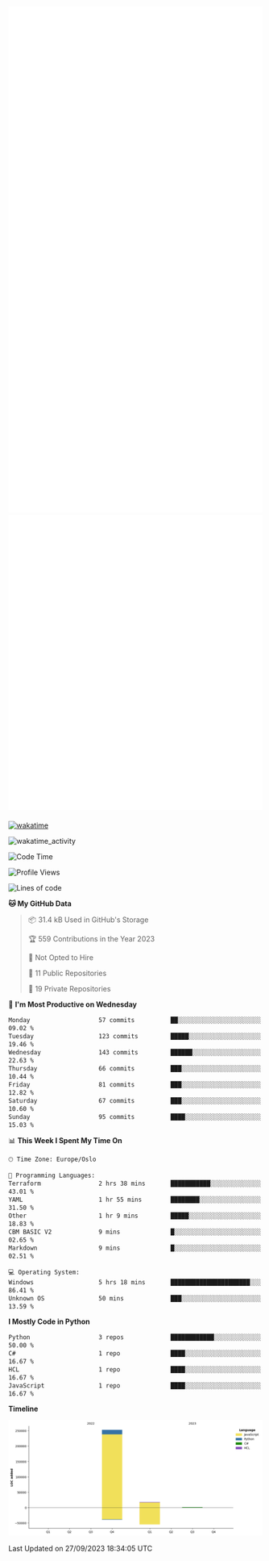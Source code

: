 ![Metrics](/metrics.svg)![Additional metrics](metrics.additional.svg)
----------------------------------------------------------------------------------------------------------------------------------------------------

[![wakatime](https://wakatime.com/badge/user/139c3dc8-b99d-475a-b6b4-e7663d03add8.svg)](https://wakatime.com/@139c3dc8-b99d-475a-b6b4-e7663d03add8)

![wakatime_activity](https://wakatime.com/share/@merca/d0fb6363-0f77-40ae-9525-9b9347ed2e36.svg)

<!--START_SECTION:waka-->
![Code Time](http://img.shields.io/badge/Code%20Time-6%2C766%20hrs%2025%20mins-blue)

![Profile Views](http://img.shields.io/badge/Profile%20Views-0-blue)

![Lines of code](https://img.shields.io/badge/From%20Hello%20World%20I%27ve%20Written-271.8%20thousand%20lines%20of%20code-blue)

**🐱 My GitHub Data** 

> 📦 31.4 kB Used in GitHub's Storage 
 > 
> 🏆 559 Contributions in the Year 2023
 > 
> 🚫 Not Opted to Hire
 > 
> 📜 11 Public Repositories 
 > 
> 🔑 19 Private Repositories 
 > 
📅 **I'm Most Productive on Wednesday** 

```text
Monday                   57 commits          ██░░░░░░░░░░░░░░░░░░░░░░░   09.02 % 
Tuesday                  123 commits         █████░░░░░░░░░░░░░░░░░░░░   19.46 % 
Wednesday                143 commits         ██████░░░░░░░░░░░░░░░░░░░   22.63 % 
Thursday                 66 commits          ███░░░░░░░░░░░░░░░░░░░░░░   10.44 % 
Friday                   81 commits          ███░░░░░░░░░░░░░░░░░░░░░░   12.82 % 
Saturday                 67 commits          ███░░░░░░░░░░░░░░░░░░░░░░   10.60 % 
Sunday                   95 commits          ████░░░░░░░░░░░░░░░░░░░░░   15.03 % 
```


📊 **This Week I Spent My Time On** 

```text
🕑︎ Time Zone: Europe/Oslo

💬 Programming Languages: 
Terraform                2 hrs 38 mins       ███████████░░░░░░░░░░░░░░   43.01 % 
YAML                     1 hr 55 mins        ████████░░░░░░░░░░░░░░░░░   31.50 % 
Other                    1 hr 9 mins         █████░░░░░░░░░░░░░░░░░░░░   18.83 % 
CBM BASIC V2             9 mins              █░░░░░░░░░░░░░░░░░░░░░░░░   02.65 % 
Markdown                 9 mins              █░░░░░░░░░░░░░░░░░░░░░░░░   02.51 % 

💻 Operating System: 
Windows                  5 hrs 18 mins       ██████████████████████░░░   86.41 % 
Unknown OS               50 mins             ███░░░░░░░░░░░░░░░░░░░░░░   13.59 % 
```

**I Mostly Code in Python** 

```text
Python                   3 repos             ████████████░░░░░░░░░░░░░   50.00 % 
C#                       1 repo              ████░░░░░░░░░░░░░░░░░░░░░   16.67 % 
HCL                      1 repo              ████░░░░░░░░░░░░░░░░░░░░░   16.67 % 
JavaScript               1 repo              ████░░░░░░░░░░░░░░░░░░░░░   16.67 % 
```



**Timeline**

![Lines of Code chart](https://raw.githubusercontent.com/merca/merca/current/assets/bar_graph.png)


 Last Updated on 27/09/2023 18:34:05 UTC
<!--END_SECTION:waka-->
